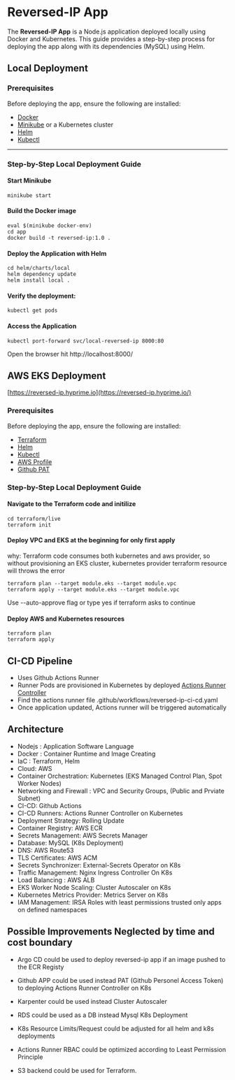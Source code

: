 
# Reversed-IP App

The **Reversed-IP App** is a Node.js application deployed locally using Docker and Kubernetes. This guide provides a step-by-step process for deploying the app along with its dependencies (MySQL) using Helm.

## Local Deployment 

### Prerequisites

Before deploying the app, ensure the following are installed:

- [Docker](https://www.docker.com/)
- [Minikube](https://minikube.sigs.k8s.io/docs/start/) or a Kubernetes cluster
- [Helm](https://helm.sh/)
- [Kubectl](https://kubernetes.io/docs/tasks/tools/)

---

### Step-by-Step Local Deployment Guide

#### Start Minikube
```
minikube start 
```
#### Build the Docker image
```
eval $(minikube docker-env)
cd app
docker build -t reversed-ip:1.0 .
```
#### Deploy the Application with Helm
```
cd helm/charts/local
helm dependency update
helm install local .
```
#### Verify the deployment:
```
kubectl get pods
```
#### Access the Application
```
kubectl port-forward svc/local-reversed-ip 8000:80
```

Open the browser hit http://localhost:8000/

## AWS EKS Deployment 

[https://reversed-ip.hyprime.io](https://reversed-ip.hyprime.io/)

### Prerequisites

Before deploying the app, ensure the following are installed:

- [Terraform](https://developer.hashicorp.com/terraform/tutorials/aws-get-started/install-cli)
- [Helm](https://helm.sh/)
- [Kubectl](https://kubernetes.io/docs/tasks/tools/)
- [AWS Profile](https://docs.aws.amazon.com/cli/v1/userguide/cli-configure-files.html)
- [Github PAT](https://docs.github.com/en/authentication/keeping-your-account-and-data-secure/managing-your-personal-access-tokens)

### Step-by-Step Local Deployment Guide

#### Navigate to the Terraform code and initilize

```
cd terraform/live
terraform init
```

#### Deploy VPC and EKS at the beginning for only first apply

why: Terraform code consumes both kubernetes and aws provider, so without provisioning an EKS cluster, kubernetes provider terraform resource will throws the error

```
terraform plan --target module.eks --target module.vpc
terraform apply --target module.eks --target module.vpc
```

Use --auto-approve flag or type yes if terraform asks to continue


#### Deploy AWS and Kubernetes resources

```
terraform plan 
terraform apply
```

## CI-CD Pipeline

- Uses Github Actions Runner
- Runner Pods are provisioned in Kubernetes by deployed [Actions Runner Controller](https://github.com/actions/actions-runner-controller/tree/master)
- Find the actions runner file .github/workflows/reversed-ip-ci-cd.yaml
- Once application updated, Actions runner will be triggered automatically

## Architecture

- Nodejs : Application Software Language
- Docker : Container Runtime and Image Creating
- IaC : Terraform, Helm
- Cloud: AWS
- Container Orchestration: Kubernetes (EKS Managed Control Plan, Spot Worker Nodes)
- Networking and Firewall : VPC and Security Groups, (Public and Prviate Subnet)
- CI-CD: Github Actions
- CI-CD Runners: Actions Runner Controller on Kubernetes
- Deployment Strategy: Rolling Update
- Container Registry: AWS ECR
- Secrets Management: AWS Secrets Manager
- Database: MySQL (K8s Deployment)
- DNS: AWS Route53
- TLS Certificates: AWS ACM
- Secrets Synchronizer: External-Secrets Operator on K8s
- Traffic Management: Nginx Ingress Controller On K8s
- Load Balancing : AWS ALB
- EKS Worker Node Scaling: Cluster Autoscaler on K8s
- Kubernetes Metrics Provider: Metrics Server on K8s
- IAM Management: IRSA Roles with least permissions trusted only apps on defined namespaces


## Possible Improvements Neglected by time and cost boundary

- Argo CD could be used to deploy reversed-ip app if an image pushed to the ECR Registy

- Github APP could be used instead PAT (Github Personel Access Token) to deploying Actions Runner Controller on K8s

- Karpenter could be used instead Cluster Autoscaler

- RDS could be used as a DB instead Mysql K8s Deployment

- K8s Resource Limits/Request could be adjusted for all helm and k8s deployments

- Actions Runner RBAC could be optimized according to Least Permission Principle

- S3 backend could be used for Terraform.